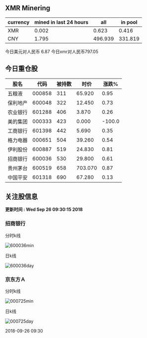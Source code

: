## XMR Minering

|currency|mined in last 24 hours|all|in pool|
|---|---|---|---|
|XMR|0.002|0.623|0.416|
|CNY|1.795|496.939|331.819|

今日美元对人民币 6.87	今日xmr对人民币797.05


## 今日重仓股 

|股名|代码|被持数|时价|涨跌%|
|---|---|---|---|---|
|五粮液|000858|311|65.920|0.95|
|保利地产|600048|322|12.450|0.73|
|农业银行|601288|406|3.870|0.26|
|美的集团|000333|423|0.000|-100.0|
|工商银行|601398|442|5.690|0.35|
|格力电器|000651|504|39.260|0.54|
|伊利股份|600887|519|24.830|0.81|
|招商银行|600036|530|29.800|0.61|
|贵州茅台|600519|658|703.070|0.87|
|中国平安|601318|690|67.280|0.13|

## 关注股信息
**更新时间 : Wed Sep 26 09:30:15 2018**
### 招商银行 
分时k线

![600036min](http://image.sinajs.cn/newchart/min/n/sh600036.gif)

日k线

![600036day](http://image.sinajs.cn/newchart/daily/n/sh600036.gif)

### 京东方Ａ 
分时k线

![000725min](http://image.sinajs.cn/newchart/min/n/sz000725.gif)

日k线

![000725day](http://image.sinajs.cn/newchart/daily/n/sz000725.gif)

2018-09-26 09:30